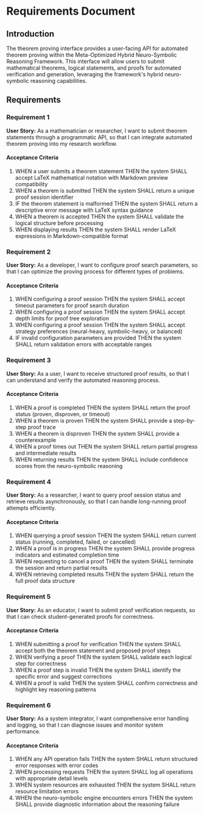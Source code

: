# Requirements Document

## Introduction

The theorem proving interface provides a user-facing API for automated theorem proving within the Meta-Optimized Hybrid Neuro-Symbolic Reasoning Framework. This interface will allow users to submit mathematical theorems, logical statements, and proofs for automated verification and generation, leveraging the framework's hybrid neuro-symbolic reasoning capabilities.

## Requirements

### Requirement 1

**User Story:** As a mathematician or researcher, I want to submit theorem statements through a programmatic API, so that I can integrate automated theorem proving into my research workflow.

#### Acceptance Criteria

1. WHEN a user submits a theorem statement THEN the system SHALL accept LaTeX mathematical notation with Markdown preview compatibility
2. WHEN a theorem is submitted THEN the system SHALL return a unique proof session identifier
3. IF the theorem statement is malformed THEN the system SHALL return a descriptive error message with LaTeX syntax guidance
4. WHEN a theorem is accepted THEN the system SHALL validate the logical structure before processing
5. WHEN displaying results THEN the system SHALL render LaTeX expressions in Markdown-compatible format

### Requirement 2

**User Story:** As a developer, I want to configure proof search parameters, so that I can optimize the proving process for different types of problems.

#### Acceptance Criteria

1. WHEN configuring a proof session THEN the system SHALL accept timeout parameters for proof search duration
2. WHEN configuring a proof session THEN the system SHALL accept depth limits for proof tree exploration
3. WHEN configuring a proof session THEN the system SHALL accept strategy preferences (neural-heavy, symbolic-heavy, or balanced)
4. IF invalid configuration parameters are provided THEN the system SHALL return validation errors with acceptable ranges

### Requirement 3

**User Story:** As a user, I want to receive structured proof results, so that I can understand and verify the automated reasoning process.

#### Acceptance Criteria

1. WHEN a proof is completed THEN the system SHALL return the proof status (proven, disproven, or timeout)
2. WHEN a theorem is proven THEN the system SHALL provide a step-by-step proof trace
3. WHEN a theorem is disproven THEN the system SHALL provide a counterexample
4. WHEN a proof times out THEN the system SHALL return partial progress and intermediate results
5. WHEN returning results THEN the system SHALL include confidence scores from the neuro-symbolic reasoning

### Requirement 4

**User Story:** As a researcher, I want to query proof session status and retrieve results asynchronously, so that I can handle long-running proof attempts efficiently.

#### Acceptance Criteria

1. WHEN querying a proof session THEN the system SHALL return current status (running, completed, failed, or cancelled)
2. WHEN a proof is in progress THEN the system SHALL provide progress indicators and estimated completion time
3. WHEN requesting to cancel a proof THEN the system SHALL terminate the session and return partial results
4. WHEN retrieving completed results THEN the system SHALL return the full proof data structure

### Requirement 5

**User Story:** As an educator, I want to submit proof verification requests, so that I can check student-generated proofs for correctness.

#### Acceptance Criteria

1. WHEN submitting a proof for verification THEN the system SHALL accept both the theorem statement and proposed proof steps
2. WHEN verifying a proof THEN the system SHALL validate each logical step for correctness
3. WHEN a proof step is invalid THEN the system SHALL identify the specific error and suggest corrections
4. WHEN a proof is valid THEN the system SHALL confirm correctness and highlight key reasoning patterns

### Requirement 6

**User Story:** As a system integrator, I want comprehensive error handling and logging, so that I can diagnose issues and monitor system performance.

#### Acceptance Criteria

1. WHEN any API operation fails THEN the system SHALL return structured error responses with error codes
2. WHEN processing requests THEN the system SHALL log all operations with appropriate detail levels
3. WHEN system resources are exhausted THEN the system SHALL return resource limitation errors
4. WHEN the neuro-symbolic engine encounters errors THEN the system SHALL provide diagnostic information about the reasoning failure